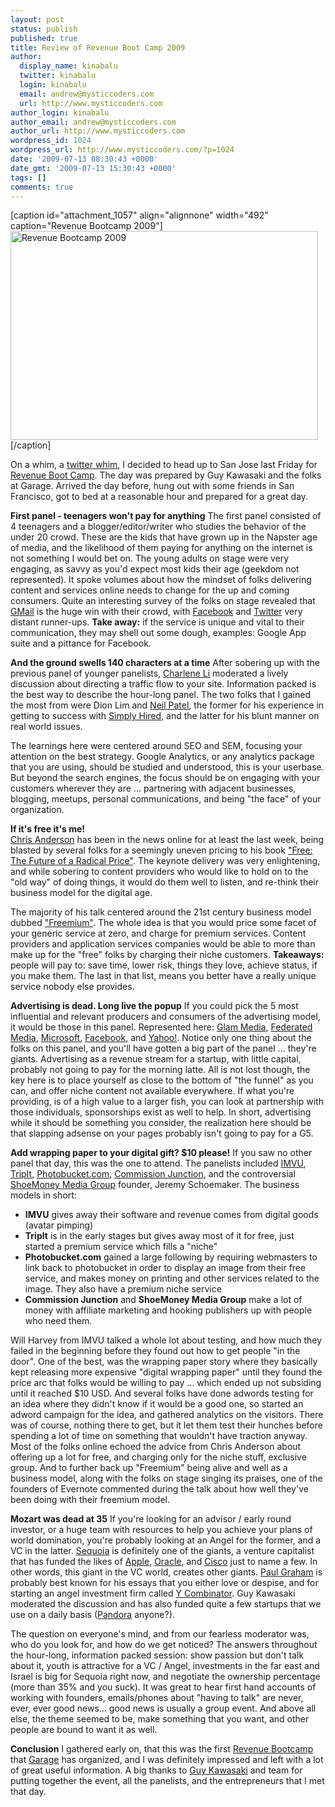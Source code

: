 ```yaml
---
layout: post
status: publish
published: true
title: Review of Revenue Boot Camp 2009
author:
  display_name: kinabalu
  twitter: kinabalu
  login: kinabalu
  email: andrew@mysticcoders.com
  url: http://www.mysticcoders.com
author_login: kinabalu
author_email: andrew@mysticcoders.com
author_url: http://www.mysticcoders.com
wordpress_id: 1024
wordpress_url: http://www.mysticcoders.com/?p=1024
date: '2009-07-13 08:30:43 +0000'
date_gmt: '2009-07-13 15:30:43 +0000'
tags: []
comments: true
---
```

[caption id="attachment_1057" align="alignnone" width="492" caption="Revenue Bootcamp 2009"]<img src="http://www.mysticcoders.com/wp-content/uploads/2009/07/img_0302.jpg" alt="Revenue Bootcamp 2009" title="Revenue Bootcamp 2009" width="492" height="334" class="size-full wp-image-1057" />[/caption]
<!-- ckey="4BBAF30E" -->
On a whim, a <a href="http://twitter.com/guykawasaki/statuses/2504514954" target="_blank">twitter whim</a>, I decided to head up to San Jose last Friday for <a href="http://revenuebootcamp.garage.com" target="_blank">Revenue Boot Camp</a>.  The day was prepared by Guy Kawasaki and the folks at Garage.  Arrived the day before, hung out with some friends in San Francisco, got to bed at a reasonable hour and prepared for a great day. <a id="more"></a><a id="more-1024"></a>

<strong>First panel - teenagers won't pay for anything</strong>
The first panel consisted of 4 teenagers and a blogger/editor/writer who studies the behavior of the under 20 crowd.  These are the kids that have grown up in the Napster age of media, and the likelihood of them paying for anything on the internet is not something I would bet on.  The young adults on stage were very engaging, as savvy as you'd expect most kids their age (geekdom not represented).  It spoke volumes about how the mindset of folks delivering content and services online needs to change for the up and coming consumers.  Quite an interesting survey of the folks on stage revealed that <a href="http://gmail.com" target="_blank">GMail</a> is the huge win with their crowd, with <a href="http://facebook.com" target="_blank">Facebook</a> and <a href="http://twitter.com" target="_blank">Twitter</a> very distant runner-ups.  <strong>Take away:</strong> if the service is unique and vital to their communication, they may shell out some dough, examples: Google App suite and a pittance for Facebook.

<strong>And the ground swells 140 characters at a time</strong>
After sobering up with the previous panel of younger panelists, <a href="http://www.altimetergroup.com/blog" target="_blank">Charlene Li</a> moderated a lively discussion about directing a traffic flow to your site.  Information packed is the best way to describe the hour-long panel.  The two folks that I gained the most from were Dion Lim and <a href="http://www.quicksprout.com/" target="_blank">Neil Patel</a>, the former for his experience in getting to success with <a href="http://www.simplyhired.com/" target="_blank">Simply Hired</a>, and the latter for his blunt manner on real world issues.

The learnings here were centered around SEO and SEM, focusing your attention on the best strategy.  Google Analytics, or any analytics package that you are using, should be studied and understood, this is your userbase.  But beyond the search engines, the focus should be on engaging with your customers wherever they are ... partnering with adjacent businesses, blogging, meetups, personal communications, and being "the face" of your organization.

<strong>If it's free it's me!</strong><br/>
<a href="http://www.thelongtail.com/" target="_blank">Chris Anderson</a> has been in the news online for at least the last week, being blasted by several folks for a seemingly uneven pricing to his book <a href="http://www.amazon.com/Free-Future-Radical-Chris-Anderson/dp/1401322905" target="_blank">"Free: The Future of a Radical Price"</a>.  The keynote delivery was very enlightening, and while sobering to content providers who would like to hold on to the "old way" of doing things, it would do them well to listen, and re-think their business model for the digital age.

The majority of his talk centered around the 21st century business model dubbed <a href="http://en.wikipedia.org/wiki/Freemium" target="_blank">"Freemium"</a>.  The whole idea is that you would price some facet of your generic service at zero, and charge for premium services.  Content providers and application services companies would be able to more than make up for the "free" folks by charging their niche customers.  <strong>Takeaways:</strong> people will pay to: save time, lower risk, things they love, achieve status, if you make them.  The last in that list, means you better have a really unique service nobody else provides.

<strong>Advertising is dead.  Long live the popup</strong>
If you could pick the 5 most influential and relevant producers and consumers of the advertising model, it would be those in this panel.  Represented here: <a href="http://glam.com" target="_blank">Glam Media</a>, <a href="http://www.federatedmedia.net/" target="_blank">Federated Media</a>, <a href="http://microsoft.com" target="_blank">Microsoft</a>, <a href="http://facebook.com" target="_blank">Facebook</a>, and <a href="http://yahoo.com" target="_blank">Yahoo!</a>.  Notice only one thing about the folks on this panel, and you'll have gotten a big part of the panel ... they're giants.  Advertising as a revenue stream for a startup, with little capital, probably not going to pay for the morning latte.  All is not lost though, the key here is to place yourself as close to the bottom of "the funnel" as you can, and offer niche content not available everywhere.  If what you're providing, is of a high value to a larger fish, you can look at partnership with those individuals, sponsorships exist as well to help.  In short, advertising while it should be something you consider, the realization here should be that slapping adsense on your pages probably isn't going to pay for a G5.

<strong>Add wrapping paper to your digital gift?  $10 please!</strong>
If you saw no other panel that day, this was the one to attend.  The panelists included <a href="http://imvu.com" target="_blank">IMVU</a>, <a href="http://tripit.com" target="_blank">TripIt</a>, <a href="http://photobucket.com" target="_blank">Photobucket.com</a>, <a href="http://cj.com" target="_blank">Commission Junction</a>, and the controversial <a href="http://shoemoney.com" target="_blank">ShoeMoney Media Group</a> founder, Jeremy Schoemaker.  The business models in short: 

<ul>
<li><strong>IMVU</strong> gives away their software and revenue comes from digital goods (avatar pimping)</li>
<li><strong>TripIt</strong> is in the early stages but gives away most of it for free, just started a premium service which fills a "niche"</li>
<li><strong>Photobucket.com</strong> gained a large following by requiring webmasters to link back to photobucket in order to display an image from their free service, and makes money on printing and other services related to the image.  They also have a premium niche service</li>
<li><strong>Commission Junction</strong> and <strong>ShoeMoney Media Group</strong> make a lot of money with affiliate marketing and hooking publishers up with people who need them.
</ul>

Will Harvey from IMVU talked a whole lot about testing, and how much they failed in the beginning before they found out how to get people "in the door".  One of the best, was the wrapping paper story where they basically kept releasing more expensive "digital wrapping paper" until they found the price arc that folks would be willing to pay ... which ended up not subsiding until it reached $10 USD.  And several folks have done adwords testing for an idea where they didn't know if it would be a good one, so started an adword campaign for the idea, and gathered analytics on the visitors.  There was of course, nothing there to get, but it let them test their hunches before spending a lot of time on something that wouldn't have traction anyway.  Most of the folks online echoed the advice from Chris Anderson about offering up a lot for free, and charging only for the niche stuff, exclusive group.  And to further back up "Freemium" being alive and well as a business model, along with the folks on stage singing its praises, one of the founders of Evernote commented during the talk about how well they've been doing with their freemium model.

<strong>Mozart was dead at 35</strong>
If you're looking for an advisor / early round investor, or a huge team with resources to help you achieve your plans of world domination, you're probably looking at an Angel for the former, and a VC in the latter.  <a href="http://www.sequoiacap.com/" target="_blank" onclick="pageTracker._trackPageview('http://www.sequoiacap.com/');">Sequoia</a> is definitely one of the giants, a venture capitalist that has funded the likes of <a href="http://apple.com" target="_blank">Apple</a>, <a href="http://oracle.com" target="_blank">Oracle</a>, and <a href="http://cisco.com" target="_blank">Cisco</a> just to name a few.  In other words, this giant in the VC world, creates other giants.  <a href="http://www.paulgraham.com/articles.html" target="_blank">Paul Graham</a> is probably best known for his essays that you either love or despise, and for starting an angel investment firm called <a href="http://ycombinator.com">Y Combinator</a>.  Guy Kawasaki moderated the discussion and has also funded quite a few startups that we use on a daily basis (<a href="http://pandora.com" target="_blank">Pandora</a> anyone?).

The question on everyone's mind, and from our fearless moderator was, who do you look for, and how do we get noticed?  The answers throughout the hour-long, information packed session: show passion but don't talk about it, youth is attractive for a VC / Angel, investments in the far east and Israel is big for Sequoia right now, and negotiate the ownership percentage (more than 35% and you suck).  It was great to hear first hand accounts of working with founders, emails/phones about "having to talk" are never, ever, ever good news... good news is usually a group event.  And above all else, the theme seemed to be, make something that you want, and other people are bound to want it as well.

<strong>Conclusion</strong>
I gathered early on, that this was the first <a href="http://revenuebootcamp.garage.com" target="_blank">Revenue Bootcamp</a> that <a href="http://garage.com" target="_blank">Garage</a> has organized, and I was definitely impressed and left with a lot of great useful information.  A big thanks to <a href="http://guykawasaki.com" target="_blank">Guy Kawasaki</a> and team for putting together the event, all the panelists, and the entrepreneurs that I met that day.

